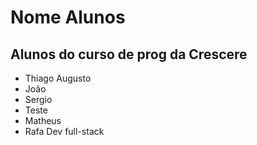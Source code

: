 # Nome Alunos

## Alunos do curso de prog da Crescere

- Thiago Augusto
- João
- Sergio
- Teste
- Matheus
- Rafa Dev full-stack
